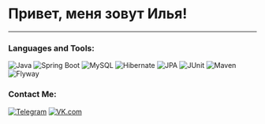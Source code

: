 # Привет, меня зовут Илья!
---
### Languages and Tools:
![Java](https://img.shields.io/badge/-Java-000000?style=for-the-badge&logo=java&logoColor=e38873)
![Spring Boot](https://img.shields.io/badge/-Spring%20Boot-000000?style=for-the-badge&logo=spring&logoColor=90fd87)
![MySQL](https://img.shields.io/badge/-MySQL-000000?style=for-the-badge&logo=mysql&logoColor=275ecf)
![Hibernate](https://img.shields.io/badge/-Hibernate-000000?style=for-the-badge&logo=hibernate&logoColor=717c88)
![JPA](https://img.shields.io/badge/-JPA-000000?style=for-the-badge&logo=java&logoColor=90fd87)
![JUnit](https://img.shields.io/badge/-JUnit-000000?style=for-the-badge&logo=java&logoColor=275ecf)
![Maven](https://img.shields.io/badge/-Maven-000000?style=for-the-badge&logo=apache&logoColor=e38873)
![Flyway](https://img.shields.io/badge/-Flyway-000000?style=for-the-badge&logo=flyway&logoColor=e38873)


### Contact Me:
[![Telegram](https://img.shields.io/badge/-Telegram-090909?style=for-the-badge&logo=telegram&logoColor=27a0d9)](https://t.me/begemot_kotei)
[![VK.com](https://img.shields.io/badge/-vk.com-090909?style=for-the-badge&logo=vk&logoColor=27a0d9)](https://vk.com/begemot_kotei)
